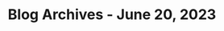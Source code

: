---
layout: category
title: "Blog Archives - June 20, 2023" 
category: "year-2023"
lang: en
permalink: '/category/2023/06/20'
path: '/category/2023/06/20'
pagination:
    enabled: true
    category: ["year-2023", "month-06", "day-20"]
    permalink: /page/:num/
    locale: en
---
